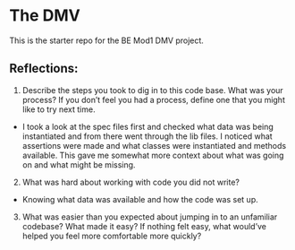 # The DMV

This is the starter repo for the BE Mod1 DMV project.

## Reflections: 
1. Describe the steps you took to dig in to this code base. What was your process? If you don’t feel you had a process, define one that you might like to try next time.
- I took a look at the spec files first and checked what data was being instantiated and from there went through the lib files. I noticed what assertions were made and what classes were instantiated and methods available. This gave me somewhat more context about what was going on and what might be missing.

2. What was hard about working with code you did not write?
- Knowing what data was available and how the code was set up. 

3. What was easier than you expected about jumping in to an unfamiliar codebase? What made it easy? If nothing felt easy, what would’ve helped you feel more comfortable more quickly?